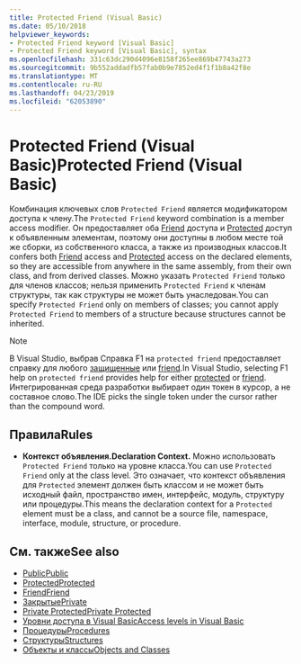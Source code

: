 ```yaml
---
title: Protected Friend (Visual Basic)
ms.date: 05/10/2018
helpviewer_keywords:
- Protected Friend keyword [Visual Basic]
- Protected Friend keyword [Visual Basic], syntax
ms.openlocfilehash: 331c63dc290d4096e8158f265ee869b47743a273
ms.sourcegitcommit: 9b552addadfb57fab0b9e7852ed4f1f1b8a42f8e
ms.translationtype: MT
ms.contentlocale: ru-RU
ms.lasthandoff: 04/23/2019
ms.locfileid: "62053890"
---
```

# <a name="protected-friend-visual-basic"></a><span data-ttu-id="829a3-102">Protected Friend (Visual Basic)</span><span class="sxs-lookup"><span data-stu-id="829a3-102">Protected Friend (Visual Basic)</span></span>

<span data-ttu-id="829a3-103">Комбинация ключевых слов `Protected Friend` является модификатором доступа к члену.</span><span class="sxs-lookup"><span data-stu-id="829a3-103">The `Protected Friend` keyword combination is a member access modifier.</span></span> <span data-ttu-id="829a3-104">Он предоставляет оба [Friend](friend.md) доступа и [Protected](protected.md) доступ к объявленным элементам, поэтому они доступны в любом месте той же сборки, из собственного класса, а также из производных классов.</span><span class="sxs-lookup"><span data-stu-id="829a3-104">It confers both [Friend](friend.md) access and [Protected](protected.md) access on the declared elements, so they are accessible from anywhere in the same assembly, from their own class, and from derived classes.</span></span> <span data-ttu-id="829a3-105">Можно указать `Protected Friend` только для членов классов; нельзя применить `Protected Friend` к членам структуры, так как структуры не может быть унаследован.</span><span class="sxs-lookup"><span data-stu-id="829a3-105">You can specify `Protected Friend` only on members of classes; you cannot apply `Protected Friend` to members of a structure because structures cannot be inherited.</span></span>

> [!NOTE]
> <span data-ttu-id="829a3-106">В Visual Studio, выбрав Справка F1 на `protected friend` предоставляет справку для любого [защищенные](protected.md) или [friend](friend.md).</span><span class="sxs-lookup"><span data-stu-id="829a3-106">In Visual Studio, selecting F1 help on `protected friend` provides help for either [protected](protected.md) or [friend](friend.md).</span></span> <span data-ttu-id="829a3-107">Интегрированная среда разработки выбирает один токен в курсор, а не составное слово.</span><span class="sxs-lookup"><span data-stu-id="829a3-107">The IDE picks the single token under the cursor rather than the compound word.</span></span>

## <a name="rules"></a><span data-ttu-id="829a3-108">Правила</span><span class="sxs-lookup"><span data-stu-id="829a3-108">Rules</span></span>

- <span data-ttu-id="829a3-109">**Контекст объявления.**</span><span class="sxs-lookup"><span data-stu-id="829a3-109">**Declaration Context.**</span></span> <span data-ttu-id="829a3-110">Можно использовать `Protected Friend` только на уровне класса.</span><span class="sxs-lookup"><span data-stu-id="829a3-110">You can use `Protected Friend` only at the class level.</span></span> <span data-ttu-id="829a3-111">Это означает, что контекст объявления для `Protected` элемент должен быть классом и не может быть исходный файл, пространство имен, интерфейс, модуль, структуру или процедуры.</span><span class="sxs-lookup"><span data-stu-id="829a3-111">This means the declaration context for a `Protected` element must be a class, and cannot be a source file, namespace, interface, module, structure, or procedure.</span></span> 

## <a name="see-also"></a><span data-ttu-id="829a3-112">См. также</span><span class="sxs-lookup"><span data-stu-id="829a3-112">See also</span></span>

- [<span data-ttu-id="829a3-113">Public</span><span class="sxs-lookup"><span data-stu-id="829a3-113">Public</span></span>](../../../visual-basic/language-reference/modifiers/public.md)
- [<span data-ttu-id="829a3-114">Protected</span><span class="sxs-lookup"><span data-stu-id="829a3-114">Protected</span></span>](../../../visual-basic/language-reference/modifiers/protected.md)
- [<span data-ttu-id="829a3-115">Friend</span><span class="sxs-lookup"><span data-stu-id="829a3-115">Friend</span></span>](friend.md)
- [<span data-ttu-id="829a3-116">Закрытые</span><span class="sxs-lookup"><span data-stu-id="829a3-116">Private</span></span>](../../../visual-basic/language-reference/modifiers/private.md)
- [<span data-ttu-id="829a3-117">Private Protected</span><span class="sxs-lookup"><span data-stu-id="829a3-117">Private Protected</span></span>](./private-protected.md)
- [<span data-ttu-id="829a3-118">Уровни доступа в Visual Basic</span><span class="sxs-lookup"><span data-stu-id="829a3-118">Access levels in Visual Basic</span></span>](../../../visual-basic/programming-guide/language-features/declared-elements/access-levels.md)
- [<span data-ttu-id="829a3-119">Процедуры</span><span class="sxs-lookup"><span data-stu-id="829a3-119">Procedures</span></span>](../../../visual-basic/programming-guide/language-features/procedures/index.md)
- [<span data-ttu-id="829a3-120">Структуры</span><span class="sxs-lookup"><span data-stu-id="829a3-120">Structures</span></span>](../../../visual-basic/programming-guide/language-features/data-types/structures.md)
- [<span data-ttu-id="829a3-121">Объекты и классы</span><span class="sxs-lookup"><span data-stu-id="829a3-121">Objects and Classes</span></span>](../../../visual-basic/programming-guide/language-features/objects-and-classes/index.md)
